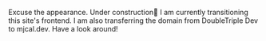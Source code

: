 Excuse the appearance. Under construction👷 I am currently transitioning this site's frontend. I am also transferring the domain from DoubleTriple Dev to mjcal.dev. Have a look around!
